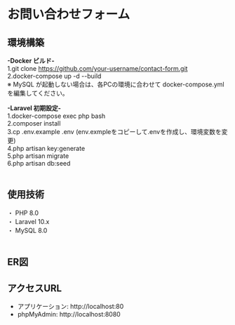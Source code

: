 # お問い合わせフォーム
## 環境構築

**-Docker ビルド-**<br>
1.git clone https://github.com/your-username/contact-form.git<br>
2.docker-compose up -d --build<br>
※ MySQL が起動しない場合は、各PCの環境に合わせて docker-compose.yml を編集してください。<br>

**-Laravel 初期設定-**<br>
1.docker-compose exec php bash<br>
2.composer install<br>
3.cp .env.example .env (env.exmpleをコピーして.envを作成し、環境変数を変更)<br>
4.php artisan key:generate<br>
5.php artisan migrate<br>
6.php artisan db:seed<br>
<br>
## 使用技術
・ PHP 8.0<br>
・ Laravel 10.x<br>
・ MySQL 8.0<br>
<br>
## ER図

## アクセスURL
- アプリケーション: http://localhost:80<br>
- phpMyAdmin: http://localhost:8080<br>


